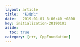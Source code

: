 ```yaml
---
layout: article
title:  "初始化"
date:   2019-01-01 8:06:40 +0800
key: initialization-20190101
aside:
  toc: true
category: [c++, CppFoundation]
---
```

